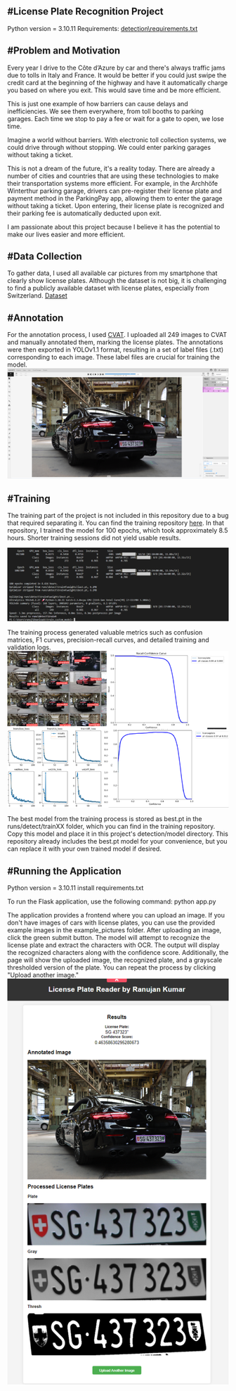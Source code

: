 #License Plate Recognition Project
------------------

Python version = 3.10.11
Requirements: [detection\requirements.txt](https://github.com/rankum26/licenseplate-recognition-kumarran26/blob/main/detection/requirements.txt)

#Problem and Motivation
------------------
Every year I drive to the Côte d’Azure by car and there's always traffic jams due to tolls in Italy and France. It would be better if you could just swipe the credit card at the beginning of the highway and have it automatically charge you based on where you exit. This would save time and be more efficient.

This is just one example of how barriers can cause delays and inefficiencies. We see them everywhere, from toll booths to parking garages. Each time we stop to pay a fee or wait for a gate to open, we lose time.

Imagine a world without barriers. With electronic toll collection systems, we could drive through without stopping. We could enter parking garages without taking a ticket.

This is not a dream of the future, it's a reality today. There are already a number of cities and countries that are using these technologies to make their transportation systems more efficient. For example, in the Archhöfe Winterthur parking garage, drivers can pre-register their license plate and payment method in the ParkingPay app, allowing them to enter the garage without taking a ticket. Upon entering, their license plate is recognized and their parking fee is automatically deducted upon exit.

I am passionate about this project because I believe it has the potential to make our lives easier and more efficient.

#Data Collection
------------------
To gather data, I used all available car pictures from my smartphone that clearly show license plates. Although the dataset is not big, it is challenging to find a publicly available dataset with license plates, especially from Switzerland. [Dataset](https://github.com/rankum26/licenseplate-recognition-training-kumarran26/tree/main/data_new/images/train) 

#Annotation
------------------
For the annotation process, I used [CVAT](https://www.cvat.ai/). I uploaded all 249 images to CVAT and manually annotated them, marking the license plates. The annotations were then exported in YOLOv1.1 format, resulting in a set of label files (.txt) corresponding to each image. These label files are crucial for training the model.
![alt text](/README_pictures/image.png)

#Training
------------------
The training part of the project is not included in this repository due to a bug that required separating it. You can find the training repository [here](https://github.com/rankum26/licenseplate-recognition-training-kumarran26). In that repository, I trained the model for 100 epochs, which took approximately 8.5 hours. Shorter training sessions did not yield usable results.

![alt text](/README_pictures/image4.png)

The training process generated valuable metrics such as confusion matrices, F1 curves, precision-recall curves, and detailed training and validation logs.
![alt text](/README_pictures/image2.png)

The best model from the training process is stored as best.pt in the runs/detect/trainXX folder, which you can find in the training repository. Copy this model and place it in this project's detection/model directory. This repository already includes the best.pt model for your convenience, but you can replace it with your own trained model if desired.

#Running the Application
------------------

Python version = 3.10.11
install requirements.txt

To run the Flask application, use the following command:
python app.py

The application provides a frontend where you can upload an image. If you don't have images of cars with license plates, you can use the provided example images in the example_pictures folder. After uploading an image, click the green submit button. The model will attempt to recognize the license plate and extract the characters with OCR. The output will display the recognized characters along with the confidence score.
Additionally, the page will show the uploaded image, the recognized plate, and a grayscale thresholded version of the plate. You can repeat the process by clicking "Upload another image."
![alt text](/README_pictures/image3.png)
